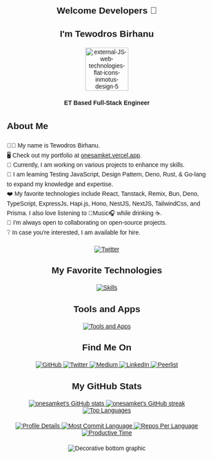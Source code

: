 <section id="wrapper" style="padding: 20px; max-width: 800px; margin: 0 auto; font-family: Arial, sans-serif;">
  <div align="center">
    <h1>Welcome Developers 👋</h1>
    <h2>I'm Tewodros Birhanu</h2>
  </div>

  <div id="header" align="center" style="margin: 20px 0;">
    <img width="100" height="100" src="https://camo.githubusercontent.com/48a026f4399514afed27e76efb9f48e139a0ba4b613d933a8c7a094dc1da475c/68747470733a2f2f74656368737461636b2d67656e657261746f722e76657263656c2e6170702f72656163742d69636f6e2e737667" alt="external-JS-web-technologies-flat-icons-inmotus-design-5"/>
  </div>

  <div align="center" style="margin: 20px 0;">
    <b>ET Based Full-Stack Engineer</b>
  </div>

  <ul style="list-style: none; padding: 0; line-height: 1.6;">
    <h1>About Me</h1>
    <li>🧑‍💻 My name is Tewodros Birhanu.</li>
    <li>🖥️ Check out my portfolio at <a href="http://onesamket.vercel.app" target="_blank">onesamket.vercel.app</a>.</li>
    <li>🚀 Currently, I am working on various projects to enhance my skills.</li>
    <li>🧠 I am learning Testing JavaScript, Design Pattern, Deno, Rust, & Go-lang to expand my knowledge and expertise.</li>
    <li>❤️ My favorite technologies include React, Tanstack, Remix, Bun, Deno, TypeScript, ExpressJs, Hapi.js, Hono, NestJS, NextJS, TailwindCss, and Prisma. I also love listening to 🎼Music🎧 while drinking ☕.</li>
    <li>🤝 I'm always open to collaborating on open-source projects.</li>
    <li>❔ In case you're interested, I am available for hire.</li>
  </ul>

  <div align="center" style="margin: 20px 0;">
    <!-- Twitter Badge -->
    <a href="https://twitter.com/onesamket" target="_blank">
      <img src="https://img.shields.io/badge/onesamket-Twitter-1da1f2?style=for-the-badge&logo=Twitter&logoColor=white" alt="Twitter">
    </a>
  </div>

  <!-- Skills Section -->
  <h2 align="center">My Favorite Technologies</h2>
  <div align="center" style="margin: 20px 0;">
    <a href="https://skillicons.dev" target="_blank">
      <img src="https://skillicons.dev/icons?i=html,css,sass,javascript,jquery,typescript,md,react,nodejs,expressjs,rust,bun,go,graphql,nestjs,remix,prisma,apollo,postgres,mongodb,mysql,sqlite,nextjs,graphql,tailwind,vite,vitest&theme=light" alt="Skills" />
    </a>
  </div>

  <h2 align="center">Tools and Apps</h2>
  <div align="center" style="margin: 20px 0;">
    <a href="https://skillicons.dev" target="_blank">
      <img src="https://skillicons.dev/icons?i=chrome,gmail,notion,figma,vercel,npm,pnpm,yarn,bun,powershell,github,git,postman,vscode,devto,discord,firebase,supabase,linkedin&theme=dark" alt="Tools and Apps" />
    </a>
  </div>

  <!-- Socials Section -->
  <h2 align="center">Find Me On</h2>
  <div align="center" style="margin: 20px 0;">
    <a href="https://github.com/onesamket" target="_blank">
      <img src="https://img.shields.io/badge/-GitHub-181717?style=for-the-badge&logo=GitHub&logoColor=white" alt="GitHub">
    </a>
    <a href="https://twitter.com/onesamket" target="_blank">
      <img src="https://img.shields.io/badge/onesamket-Twitter-1da1f2?style=for-the-badge&logo=Twitter&logoColor=white" alt="Twitter">
    </a>
    <a href="https://medium.com/@onesamket" target="_blank">
      <img src="https://img.shields.io/badge/onesamket-Medium-12100e?style=for-the-badge&logo=Medium&logoColor=white" alt="Medium">
    </a>
    <a href="https://www.linkedin.com/in/ln-onesamket/" target="_blank">
      <img src="https://img.shields.io/badge/onesamket-LinkedIn-0077b5?style=for-the-badge&logo=LinkedIn&logoColor=white" alt="LinkedIn">
    </a>
    <a href="https://peerlist.io/onesamket" target="_blank">
      <img src="https://github-readme-badge.peerlist.io/api/onesamket" alt="Peerlist">
    </a>
  </div>

  <!-- GitHub Stats Section -->
  <h2 align="center">My GitHub Stats</h2>
  <div id="stats-container" align="center" style="margin: 20px 0;">
    <a href="http://www.github.com/onesamket" target="_blank">
      <img src="https://github-readme-stats.vercel.app/api?username=onesamket&show_icons=true&hide=&count_private=true&title_color=0891b2&text_color=ffffff&icon_color=0891b2&bg_color=1c1917&hide_border=true&show_icons=true" alt="onesamket's GitHub stats" />
    </a>
    <a href="http://www.github.com/onesamket" target="_blank">
      <img src="https://github-readme-streak-stats.herokuapp.com/?user=onesamket&stroke=ffffff&background=1c1917&ring=0891b2&fire=0891b2&currStreakNum=ffffff&currStreakLabel=0891b2&sideNums=ffffff&sideLabels=ffffff&dates=ffffff&hide_border=true" alt="onesamket's GitHub streak" />
    </a>
    <a href="https://github.com/onesamket" target="_blank">
      <img src="https://**github**-readme-stats.vercel.app/api/top-langs/?username=onesamket&langs_count=10&title_color=0891b2&text_color=ffffff&icon_color=0891b2&bg_color=1c1917&hide_border=true&locale=en&custom_title=Top%20Languages" alt="Top Languages" />
    </a>
  </div>

  <div align="center" style="margin: 20px 0;">
    <a href="https://github-profile-summary-cards.vercel.app/api/cards/profile-details?username=onesamket&theme=github_dark" target="_blank">
      <img src="https://github-profile-summary-cards.vercel.app/api/cards/profile-details?username=onesamket&theme=github_dark" alt="Profile Details">
    </a>
    <a href="https://github-profile-summary-cards.vercel.app/api/cards/most-commit-language?username=onesamket&theme=github_dark" target="_blank">
      <img src="https://github-profile-summary-cards.vercel.app/api/cards/most-commit-language?username=onesamket&theme=github_dark" alt="Most Commit Language">
    </a>
    <a href="https://github-profile-summary-cards.vercel.app/api/cards/repos-per-language?username=onesamket&theme=github_dark" target="_blank">
      <img src="https://github-profile-summary-cards.vercel.app/api/cards/repos-per-language?username=onesamket&theme=github_dark" alt="Repos Per Language">
    </a>
    <a href="https://github-profile-summary-cards.vercel.app/api/cards/productive-time?username=onesamket&theme=github_dark" target="_blank">
      <img src="https://github-profile-summary-cards.vercel.app/api/cards/productive-time?username=onesamket&theme=github_dark" alt="Productive Time">
    </a>
  </div>

  <div align="center" style="margin: 20px 0;">
    <img src="https://raw.githubusercontent.com/mayhemantt/mayhemantt/Update/svg/Bottom.svg" alt="Decorative bottom graphic" />
  </div>
</section>
